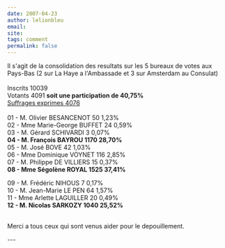 ```yaml
---
date: 2007-04-23
author: lelionbleu
email: 
site: 
tags: comment
permalink: false
---
```


<p>
Il s'agit de la consolidation des resultats sur les 5 bureaux de votes aux Pays-Bas (2 sur La Haye a l'Ambassade et 3 sur Amsterdam au Consulat)
<br />
		
<br />
Inscrits	10039	
<br />
Votants	4091	<b>soit une participation de 40,75%</b>
<br />
<u>Suffrages exprimes	4076	</u>
<br />

<br />
01 - M. Olivier BESANCENOT 	50	1,23%

<br />
02 - Mme Marie-George BUFFET	24	0,59%
<br />
03 - M. Gérard SCHIVARDI	3	0,07%
<br />
<b>04 - M. François BAYROU	1170	28,70%</b>
<br />
05 - M. José BOVE      	42	1,03%
<br />
06 - Mme Dominique VOYNET	116	2,85%
<br />
07 - M. Philippe DE VILLIERS	15	0,37%
<br />
<b>08 - Mme Ségolène ROYAL	1525	37,41%</b>
<br />

09 - M. Frédéric NIHOUS	7	0,17%
<br />
10 - M. Jean-Marie LE PEN	64	1,57%
<br />
11 - Mme Arlette LAGUILLER	20	0,49%
<br />
<b>12 - M. Nicolas SARKOZY	1040	25,52%</b>
<br />

<br />
Merci a tous ceux qui sont venus aider pour le depouillement.
</p>
---